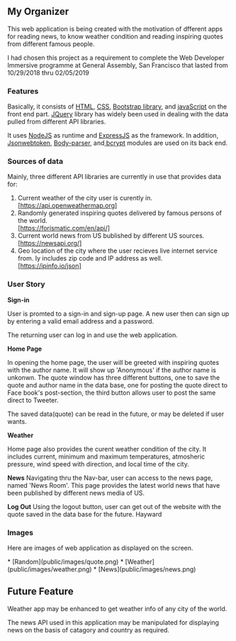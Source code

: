## My Organizer

<p>This web application is being created with the motivation of dfferent apps for reading news, to know weather condition and reading inspiring quotes from different famous people.</p>

<p>I had chosen this project as a requirement to complete the Web Developer Immersive programme at General Assembly, San Francisco that lasted from 10/29/2018 thru 02/05/2019</p>

### Features

<p>Basically, it consists of <u>HTML</U>, <u>CSS</u>, <u>Bootstrap library</u>, and <u>javaScript</u> on the front end part. <u>JQuery</u> library has widely been used in dealing with the data pulled from different API libraries.</p>

<p>It uses <u>NodeJS</u> as runtime and <u>ExpressJS</u> as the framework. In addition, <u>Jsonwebtoken</u>, <u>Body-parser</u>, and</u><u> bcrypt</u> modules are used on its back end.</p>

### Sources of data
<p>Mainly, three different API libraries are currently in use that provides data for:</p>

1. Current weather of the city user is curently in.<br>
[https://api.openweathermap.org]
1. Randomly generated inspiring quotes delivered by famous persons of the world.<br>
[https://forismatic.com/en/api/]
1. Current world news from US bublished by different US sources.
[https://newsapi.org/]
1. Geo location of the city where  the user recieves live internet service from. Iy includes zip code and IP address as well.<br>
[https://ipinfo.io/json] 

### User Story
__Sign-in__
<p>User is promted to a sign-in and sign-up page. A new user then can sign up by entering a valid email address and a password.</P>
<p>The returning user can log in and use the web application.</p>

__Home Page__
<p>In opening the home page, the user will be greeted with inspiring quotes with the author name. It will show up 'Anonymous' if the author name is unkonwn. The quote window has three different buttons, one to save the quote and author name in the data base, one for posting the quote direct to Face book's post-section, the third button allows user to post the same direct to Tweeter.</p>
<p>The saved data(quote) can be read in the future, or may be deleted if user wants.</p>

__Weather__
<p>Home page also provides the curent weather condition of the city. It includes current, minimum and maximum temperatures, atmosheric pressure, wind speed with direction, and local time of the city.</p>

__News__
Navigating thru the Nav-bar, user can access to the news page, named 'News Room'. This page provides the latest world news that have been published by different news media of US. 

__Log Out__
Using the logout button, user can get out of the website with the quote saved in the data base for the future.
Hayward

### Images 
<p>Here are images of web application as displayed on the screen.</p>
* [Random](public/images/quote.png)
* [Weather](public/images/weather.png)
* [News](public/images/news.png)

## Future Feature

<p>Weather app may be enhanced to get weather info of any city of the world.</p>

<p>The news API used in this application may be manipulated for displaying news on the basis of catagory and country as required.</p>

